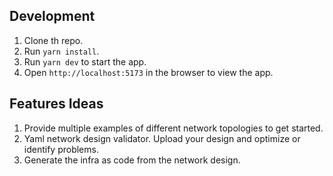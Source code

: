 ## Development

1. Clone th repo.
2. Run `yarn install`.
3. Run `yarn dev` to start the app.
4. Open `http://localhost:5173` in the browser to view the app.

## Features Ideas

1. Provide multiple examples of different network topologies to get started.
2. Yaml network design validator. Upload your design and optimize or identify problems.
3. Generate the infra as code from the network design.
